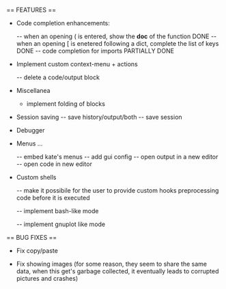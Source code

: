 == FEATURES ==

 - Code completion enhancements:

   -- when an opening ( is entered, show the __doc__ of the function DONE
   -- when an opening [ is enetered following a dict, complete the list of keys DONE
   -- code completion for imports PARTIALLY DONE

 - Implement custom context-menu + actions

   -- delete a code/output block

 - Miscellanea

   - implement folding of blocks

 - Session saving
   -- save history/output/both
   -- save session

 - Debugger

 - Menus ...

   -- embed kate's menus
   -- add gui config
   -- open output in a new editor
   -- open code in new editor

 - Custom shells

   -- make it possibile for the user to provide custom hooks preprocessing code
      before it is executed

   -- implement bash-like mode

   -- implement gnuplot like mode


== BUG FIXES ==

 - Fix copy/paste

 - Fix showing images (for some reason, they seem to share the same data,
   when this get's garbage collected, it eventually leads to corrupted
   pictures and crashes)


